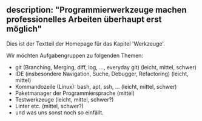 description: "Programmierwerkzeuge machen professionelles Arbeiten überhaupt erst möglich"
---
Dies ist der Textteil der Homepage für das Kapitel 'Werkzeuge'.

Wir möchten Aufgabengruppen zu folgenden Themen:

- git (Branching, Merging, diff, log, ..., everyday git) (leicht, mittel, schwer)
- IDE (insbesondere Navigation, Suche, Debugger, Refactoring) (leicht, mittel)
- Kommandozeile (Linux): bash, apt, ssh, ... (leicht, mittel, schwer)
- Paketmanager der Programmiersprache (mittel)
- Testwerkzeuge (leicht, mittel, schwer?)
- Linter etc. (mittel, schwer?)
- und was uns sonst noch so einfällt.
